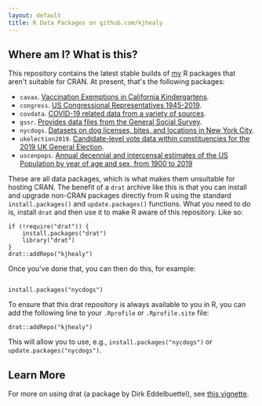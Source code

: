 ```yaml
---
layout: default
title: R Data Packages on github.com/kjhealy
---
```



## Where am I? What is this?

This repository contains the latest stable builds of [my](https://kieranhealy.org) R packages that aren't suitable for CRAN. At present, that's the following packages: 

- `cavax`. [Vaccination Exemptions in California Kindergartens](https://kjhealy.github.io/cavax/).
- `congress`. [US Congressional Representatives 1945-2019](https://kjhealy.github.io/congress/).
- `covdata`. [COVID-19 related data from a variety of sources](https://kjhealy.github.io/covdata/).
- `gssr`. [Provides data files from the General Social Survey](https://kjhealy.github.io/gssr/).
- `nycdogs`. [Datasets on dog licenses, bites, and locations in New York City](https://kjhealy.github.io/nycdogs/). 
- `ukelection2019`. [Candidate-level vote data within constituencies for the 2019 UK General Election](https://kjhealy.github.io/ukelection2019/). 
- `uscenpops`. [Annual decennial and intercensal estimates of the US Population by year of age and sex, from 1900 to 2019](https://kjhealy.github.io/uscenpops/)

These are all data packages, which is what makes them unsuitable for hosting CRAN. The benefit of a `drat` archive like this is that you can install and upgrade non-CRAN packages directly from R using the standard `install.packages()` and `update.packages()` functions. What you need to do is, install `drat` and then use it to make R aware of this repository. Like so:

```{r}
if (!require("drat")) {
    install.packages("drat")
    library("drat")
}
drat::addRepo("kjhealy")

```

Once you've done that, you can then do this, for example:

```{r}

install.packages("nycdogs")
```

To ensure that this drat repository is always available to you in R, you can add the following line to your `.Rprofile` or `.Rprofile.site` file:

```{r}
drat::addRepo("kjhealy")
```

This will allow you to use, e.g., `install.packages("nycdogs")` or `update.packages("nycdogs")`.

## Learn More

For more on using drat (a package by Dirk Eddelbuettel), see [this vignette](http://eddelbuettel.github.io/drat/DratForPackageUsers.html). 

